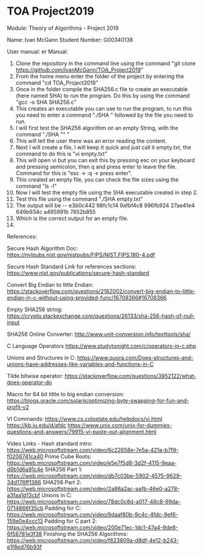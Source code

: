 # TOA Project2019
Module: Theory of Algorithms - Project 2019

Name: Ivan McGann
Student Number: G00340138

User manual:
er Manual:
1)  Clone the repository in the command line using the command "git clone https://github.com/IvanMcGann/TOA_Project2019"
2)  From the home menu enter the folder of the project by entering the command "cd TOA_Project2019"
3)  Once in the folder compile the SHA256.c file to create an executable (here named SHA) to run the program. Do this by using the command "gcc -o SHA SHA256.c"
4)  This creates an executable you can use to run the program, to run this you need to enter a command "./SHA " followed by the file you need to run.
5)  I will first test the SHA256 algorithm on an empty String, with the command "./SHA ""   "
6)  This will tell the user there was an error reading the content.
7)  Next I will create a file, I will keep it quick and just call it empty.txt, the command to do this is "vi empty.txt"
8)  This will open vi but you can exit this by pressing esc on your keyboard and pressing semicolon, then q and press enter to leave the file. Command for this is "esc -> :q -> press enter".
9)  This created an empty file, you can check the file sizes using the command "ls -l" 
10)  Now I will test the empty file using the SHA executable created in step 2.
11) Test this file using the command "./SHA empty.txt"
12) The output will be -- e3b0c442 98fc1c14 9afbf4c8 996fb924 27ae41e4 649b934c a495991b 7852b855 
13) Which is the correct output for an empty file.
14) 

References:

Secure Hash Algorithm Doc:
https://nvlpubs.nist.gov/nistpubs/FIPS/NIST.FIPS.180-4.pdf

Secure Hash Standard Link for references sections: 
https://www.nist.gov/publications/secure-hash-standard

Convert Big Endian to little Endian:
https://stackoverflow.com/questions/2182002/convert-big-endian-to-little-endian-in-c-without-using-provided-func/16708366#16708366

Empty SHA256 string:
https://crypto.stackexchange.com/questions/26133/sha-256-hash-of-null-input  

SHA256 Online Converter: 
http://www.unit-conversion.info/texttools/sha/

C Language Operators
https://www.studytonight.com/c/operators-in-c.php

Unions and Structures in C:
https://www.quora.com/Does-structures-and-unions-have-addresses-like-variables-and-functions-in-C

Tilde bitwise operator: 
https://stackoverflow.com/questions/3952122/what-does-operator-do

Macro for 64 bit little to big endian conversion:
https://blogs.oracle.com/solaris/optimizing-byte-swapping-for-fun-and-profit-v2

VI Commands:
https://www.cs.colostate.edu/helpdocs/vi.html
https://kb.iu.edu/d/afdc
https://www.unix.com/unix-for-dummies-questions-and-answers/79915-vi-paste-out-alignment.html




Video Links - 
Hash standard intro:
https://web.microsoftstream.com/video/6c22658e-7e5a-421a-b7f9-f0206741ca40
Prime Cube Roots:
https://web.microsoftstream.com/video/e5e7f5d8-3d2f-4115-9eaa-d9b1d6a91c4e
SHA256 Part 1:
https://web.microsoftstream.com/video/db7c03be-5902-4575-9629-34d176ff1366
SHA256 Part 2:
https://web.microsoftstream.com/video/2a86a2ac-aafb-46e0-a278-a3faa1d13cbf
Unions in C:
https://web.microsoftstream.com/video/78dc0c8d-a017-48c8-99da-0714866f35cb
Padding for C:
https://web.microsoftstream.com/video/9daaf80b-9c4c-4fdc-9ef6-159e0e4ccc13
Padding for C part 2:
https://web.microsoftstream.com/video/200e71ec-1dc1-47a4-9de8-6f58781e3f38
Finishing the SHA256 Algorithms:
https://web.microsoftstream.com/video/f823809a-d8df-4e12-b243-e1f8ed76b93f


